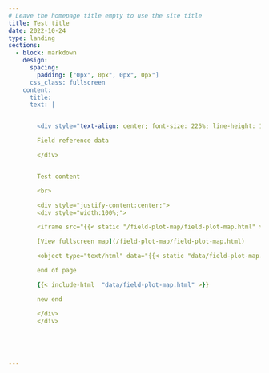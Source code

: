 ```yaml
---
# Leave the homepage title empty to use the site title
title: Test title
date: 2022-10-24
type: landing
sections:
  - block: markdown
    design:
      spacing:
        padding: ["0px", 0px", 0px", 0px"]
      css_class: fullscreen
    content:
      title: 
      text: |


        <div style="text-align: center; font-size: 225%; line-height: 120%;">

        Field reference data

        </div>


        Test content

        <br>

        <div style="justify-content:center;">
        <div style="width:100%;">

        <iframe src="{{< static "/field-plot-map/field-plot-map.html" >}}" frameborder="0" scrolling="yes" seamless="seamless" style="display:block; width:100%; height:76vh;" class="tester"></iframe>

        [View fullscreen map](/field-plot-map/field-plot-map.html)

        <object type="text/html" data="{{< static "data/field-plot-map.html" >}}" style="display:block; width:100%; height:76vh;" class="tester"></object>

        end of page

        {{< include-html  "data/field-plot-map.html" >}}

        new end

        </div>
        </div>
 




---
```



